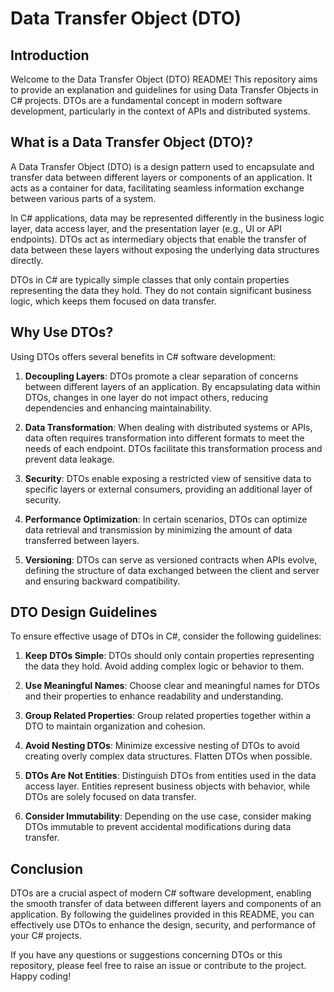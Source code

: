 # Data Transfer Object (DTO) 

## Introduction

Welcome to the Data Transfer Object (DTO) README! This repository aims to provide an explanation and guidelines for using Data Transfer Objects in C# projects. DTOs are a fundamental concept in modern software development, particularly in the context of APIs and distributed systems.

## What is a Data Transfer Object (DTO)?

A Data Transfer Object (DTO) is a design pattern used to encapsulate and transfer data between different layers or components of an application. It acts as a container for data, facilitating seamless information exchange between various parts of a system.

In C# applications, data may be represented differently in the business logic layer, data access layer, and the presentation layer (e.g., UI or API endpoints). DTOs act as intermediary objects that enable the transfer of data between these layers without exposing the underlying data structures directly.

DTOs in C# are typically simple classes that only contain properties representing the data they hold. They do not contain significant business logic, which keeps them focused on data transfer.

## Why Use DTOs?

Using DTOs offers several benefits in C# software development:

1. **Decoupling Layers**: DTOs promote a clear separation of concerns between different layers of an application. By encapsulating data within DTOs, changes in one layer do not impact others, reducing dependencies and enhancing maintainability.

2. **Data Transformation**: When dealing with distributed systems or APIs, data often requires transformation into different formats to meet the needs of each endpoint. DTOs facilitate this transformation process and prevent data leakage.

3. **Security**: DTOs enable exposing a restricted view of sensitive data to specific layers or external consumers, providing an additional layer of security.

4. **Performance Optimization**: In certain scenarios, DTOs can optimize data retrieval and transmission by minimizing the amount of data transferred between layers.

5. **Versioning**: DTOs can serve as versioned contracts when APIs evolve, defining the structure of data exchanged between the client and server and ensuring backward compatibility.

## DTO Design Guidelines

To ensure effective usage of DTOs in C#, consider the following guidelines:

1. **Keep DTOs Simple**: DTOs should only contain properties representing the data they hold. Avoid adding complex logic or behavior to them.

2. **Use Meaningful Names**: Choose clear and meaningful names for DTOs and their properties to enhance readability and understanding.

3. **Group Related Properties**: Group related properties together within a DTO to maintain organization and cohesion.

4. **Avoid Nesting DTOs**: Minimize excessive nesting of DTOs to avoid creating overly complex data structures. Flatten DTOs when possible.

5. **DTOs Are Not Entities**: Distinguish DTOs from entities used in the data access layer. Entities represent business objects with behavior, while DTOs are solely focused on data transfer.

6. **Consider Immutability**: Depending on the use case, consider making DTOs immutable to prevent accidental modifications during data transfer.


## Conclusion

DTOs are a crucial aspect of modern C# software development, enabling the smooth transfer of data between different layers and components of an application. By following the guidelines provided in this README, you can effectively use DTOs to enhance the design, security, and performance of your C# projects.

If you have any questions or suggestions concerning DTOs or this repository, please feel free to raise an issue or contribute to the project. Happy coding!
